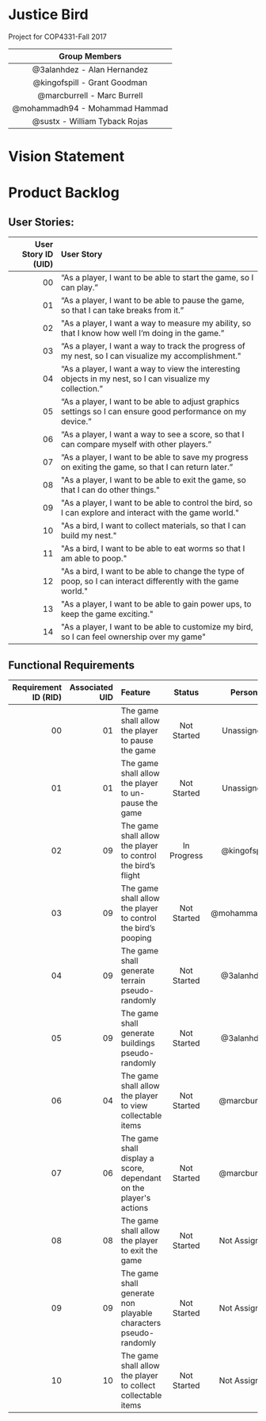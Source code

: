 # Justice Bird

  Project for COP4331-Fall 2017
  
  | Group Members |
  |:-------------:|
  | @3alanhdez - Alan Hernandez |
  | @kingofspill - Grant Goodman |
  | @marcburrell - Marc Burrell |
  | @mohammadh94 - Mohammad Hammad |
  | @sustx - William Tyback Rojas |

# Vision Statement
  
  

# Product Backlog

  ## User Stories:
 
  | User Story ID (UID) | User Story |
  |---:|:-----------|
  | 00 | “As a player, I want to be able to start the game, so I can play.” |
  | 01 | “As a player, I want to be able to pause the game, so that I can take breaks from it.” |
  | 02 | "As a player, I want a way to measure my ability, so that I know how well I’m doing in the game.” |
  | 03 | “As a player, I want a way to track the progress of my nest, so I can visualize my accomplishment." |
  | 04 | “As a player, I want a way to view the interesting objects in my nest, so I can visualize my collection.”|
  | 05 | “As a player, I want to be able to adjust graphics settings so I can ensure good performance on my device.” |
  | 06 | “As a player, I want a way to see a score, so that I can compare myself with other players.” |
  | 07 | “As a player, I want to be able to save my progress on exiting the game, so that I can return later.” |
  | 08 | "As a player, I want to be able to exit the game, so that I can do other things." |
  | 09 | "As a player, I want to be able to control the bird, so I can explore and interact with the game world." |
  | 10 | "As a bird, I want to collect materials, so that I can build my nest." |
  | 11 | "As a bird, I want to be able to eat worms so that I am able to poop." |
  | 12 | "As a bird, I want to be able to change the type of poop, so I can interact differently with the game world." |
  | 13 | "As a player, I want to be able to gain power ups, to keep the game exciting." |
  | 14 | "As a player, I want to be able to customize my bird, so I can feel ownership over my game" | 
  
  ## Functional Requirements

  | Requirement ID (RID) | Associated UID | Feature | Status | Person |
  |---:|--------------:|:--------|:------:|:------:|
  | 00 | 01            | The game shall allow the player to pause the game | Not Started | Unassigned |
  | 01 | 01            | The game shall allow the player to un-pause the game | Not Started | Unassigned |
  | 02 | 09            | The game shall allow the player to control the bird’s flight | In Progress | @kingofspill |
  | 03 | 09            | The game shall allow the player to control the bird’s pooping | Not Started | @mohammadh94 |
  | 04 | 09            | The game shall generate terrain pseudo-randomly | Not Started| @3alanhdez|
  | 05 | 09            | The game shall generate buildings pseudo-randomly | Not Started| @3alanhdez|
  | 06 | 04            | The game shall allow the player to view collectable items | Not Started | @marcburrell |
  | 07 | 06            | The game shall display a score, dependant on the player's actions | Not Started| @marcburrell |
  | 08 | 08            | The game shall allow the player to exit the game | Not Started | Not Assigned |
  | 09 | 09            | The game shall generate non playable characters pseudo-randomly | Not Started | Not Assigned |
  | 10 | 10            | The game shall allow the player to collect collectable items | Not Started | Not Assigned |

